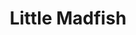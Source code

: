 ---
layout: place
title: "Little Madfish"
permalink: /california/redwood-city/little-madfish.html
stateAbbr: CA
stateName: California
cityName: Redwood City
place_id: ChIJg0Iyv7Kjj4AR3fWZ0B-Nhio
photos:
  - name: >-
      places/ChIJg0Iyv7Kjj4AR3fWZ0B-Nhio/photos/AeeoHcJuBJe4xpTRLByoiQGm_I4rKGvnJt03nqTY3j6Ki_BBZLrhf_51RW-Bw9TO6x1DRZdJFn-EO77aiB2rgsoXA5DSfLcGXbcdC7eYR51XDfW0OtleSM4vAikBLqUoKx3NuPdO7z0VW_XVZrcgo_gvbLWK383tO_uQRd0SdNdP3iS-iglSy1CjrRS-OL6LI2mZS-OWtkJmkp1myk3EtMRj8wFdgwTC8gqD4Fvztqs9_sp4W_t7kWYwdyZ_b7rwocw2bzOYwqkDJ507YZv7l4fp5KmIMLWLhPUj1-_0ieZzAJpplieF4JR5JbFFHh33Eeri3vEFqMJQsGHSVRJhgYY6UlY1HBG6_vWSmgGLZ3PA-2Uqu6Yte3-u7rPzvO4a6JetRpB2KwHzqjZ50ZAaqkKXlDC2Fie0VD115htYj__5URRkjg
    widthPx: 2710
    heightPx: 2873
    authorAttributions:
      - displayName: Steve Hunsader
        uri: https://maps.google.com/maps/contrib/103367844826769047545
        photoUri: >-
          https://lh3.googleusercontent.com/a-/ALV-UjX--aXjI1C17YBE-jMlYjgnOZZ8AERLnH72_cSEx4KT3x63D7AkAg=s100-p-k-no-mo
    flagContentUri: >-
      https://www.google.com/local/imagery/report/?cb_client=maps_api_places.places_api&image_key=!1e10!2sCIHM0ogKEICAgIDZ3-uIXg&hl=en-US
    googleMapsUri: >-
      https://www.google.com/maps/place//data=!3m4!1e2!3m2!1sCIHM0ogKEICAgIDZ3-uIXg!2e10!4m2!3m1!1s0x808fa3b2bf324283:0x2a868d1fd099f5dd
  - name: >-
      places/ChIJg0Iyv7Kjj4AR3fWZ0B-Nhio/photos/AeeoHcKMDySXPCyNkBiyyzPtJHz_Klbwf2aqPbTI-0gmr3_Es01zYtc--aZ-5lgIfSmt1Ppg-NEwnhYLv40D9IOGjWg8_J4fBsQ3O0ryOwOFcuDhWm0R8fn3nrz7RDDOoFBkZk3U4Fee-aTz5xlaE1__5Jvz-Gxl25ib_dxsFVy5an0nj4LHoghExgeiWLn8N_RWWKLkhlfWrKJVU_D3tCFhWSkduOcKgqCXYSxnRN_G14izNz7XfGB_kP-7D78Jw5rq8vuuK89zfEc5wule3tV-Oeeajj_VsO7E4bfJmySWAjFT-abNgmfZT3uGM0cWLwmUPiWWhZL3ZPNDei0qk0M2pI8_EezY5UcVczW7vXRHY_EN8Y61a_6ptsq0gZWJQrh5DwcfPjKpM7fCGjSoEJUQ_Av11r47kWLi4npj82eN5KU
    widthPx: 4800
    heightPx: 3600
    authorAttributions:
      - displayName: Claudia Ramirez
        uri: https://maps.google.com/maps/contrib/104032030505805328044
        photoUri: >-
          https://lh3.googleusercontent.com/a-/ALV-UjXPvuqCodGs9p30GJnqbsCw4HHtDmzEsirJaR_nwU8PnPrv1R8=s100-p-k-no-mo
    flagContentUri: >-
      https://www.google.com/local/imagery/report/?cb_client=maps_api_places.places_api&image_key=!1e10!2sCIHM0ogKEICAgICuj6WoQw&hl=en-US
    googleMapsUri: >-
      https://www.google.com/maps/place//data=!3m4!1e2!3m2!1sCIHM0ogKEICAgICuj6WoQw!2e10!4m2!3m1!1s0x808fa3b2bf324283:0x2a868d1fd099f5dd
  - name: >-
      places/ChIJg0Iyv7Kjj4AR3fWZ0B-Nhio/photos/AeeoHcJG30CbumNC_JP8Xgd84dbGwFG07xhJ6yKIagJTQOzNheD7i62PMRjaJsmA1qRAfJB1rFpz9zpMIcP_1SVsJu6aLNEmESu47H8jnacKXN2CiCcwegaBX1tbJYjUeZtGZDCUKmNwCV6Vn_yCX8vOLfnWQecMWhqOJU0QTdfSuCQjSOhQYvdZVFBmIkjRqW_JMsj6MxvsrFbfyPXEia-vyFescfVxJqhsXW9hnt9OXA5xxJYCG-LGPMfiBlW6i3jezC33BTOsLNz5fG50_xVgnAjUkjDC9cR25TTJtzSMlGohVL9FUXcxCXVgeyYVqLP8jn5vXIujvTDAvhbYNI3CPTr_c_Y2II8Xb7GNMfJeAiys5FcDsb4A61zLTtofRYPdTCzdKK1RlPa9vgULJ8xjUa2ARBEUZ36WQyBMcSlL44mn_82WJKMaJvQ4GLNp1_Lg
    widthPx: 750
    heightPx: 921
    authorAttributions:
      - displayName: Olga Garcia
        uri: https://maps.google.com/maps/contrib/103236763583850441498
        photoUri: >-
          https://lh3.googleusercontent.com/a-/ALV-UjUfdx82ouyxs-H5iLJlRVo0TV3g2XQv7II2oF-_pq261sh4WhNJRA=s100-p-k-no-mo
    flagContentUri: >-
      https://www.google.com/local/imagery/report/?cb_client=maps_api_places.places_api&image_key=!1e10!2sCIABIhADydERSCsWAWfncB8AClMM&hl=en-US
    googleMapsUri: >-
      https://www.google.com/maps/place//data=!3m4!1e2!3m2!1sCIABIhADydERSCsWAWfncB8AClMM!2e10!4m2!3m1!1s0x808fa3b2bf324283:0x2a868d1fd099f5dd
  - name: >-
      places/ChIJg0Iyv7Kjj4AR3fWZ0B-Nhio/photos/AeeoHcIkdEUSb7Tr5PLgkX6kj-l0cLhXdtAAjMimzKX2P_Sjq_rpypiQbs8JoDZP431pRkhWsCeEmW12oRubr1K3JtlbZLQZtux2RgzE5HaDMfZ4Rb4_5HLo7yqsUC87nURipkaHi68awojO0NLsM9aFZqLXCYoQEmec2o_el6fMaLzc0Wi-LuoqL8PfcQqejukP4i4GdCWGJOLIoxrmcM_OTiYx20nAv7NPdLVm6QpuNcdjVBgP2sQfMqJFX--Y8NxdbjIClF9NglS3RDn6F3RY6trUsFsvGOov_pKHbbBVPD2EJijfht9L4lGjUViUkVQlvM34pclFKsDvgjBjiXu5FeShU3i_JHzLEgnLAyLC06XYq03j5e2JoDlmKeGYqTNadw5egzpIOkOkMQCpNB_hyZThwkeCSP6XY1uZQYXk3fylIxUI
    widthPx: 1560
    heightPx: 1171
    authorAttributions:
      - displayName: Ana Vazquez
        uri: https://maps.google.com/maps/contrib/112870363593684137719
        photoUri: >-
          https://lh3.googleusercontent.com/a/ACg8ocLjp52mY6CFN9STLuYWFhk0k0WEEVjLwGNBGN_pYSD6nyMArcM=s100-p-k-no-mo
    flagContentUri: >-
      https://www.google.com/local/imagery/report/?cb_client=maps_api_places.places_api&image_key=!1e10!2sCIHM0ogKEICAgIC_pJvAmgE&hl=en-US
    googleMapsUri: >-
      https://www.google.com/maps/place//data=!3m4!1e2!3m2!1sCIHM0ogKEICAgIC_pJvAmgE!2e10!4m2!3m1!1s0x808fa3b2bf324283:0x2a868d1fd099f5dd
  - name: >-
      places/ChIJg0Iyv7Kjj4AR3fWZ0B-Nhio/photos/AeeoHcJYe-NfYHYAJVKbn0Nn0NHrwAb9aH88Lg0EoAOVMAjh4vcj-qTNzEvLv0r9oq19hPUs04HKKTJyoyv7_F96NSHHS9ty8aYg6ZK7n4M_TP2HP7a5D049wYhc-dAWbvLbjtz6ScQfvDBc0r6l-f69MuRjP3nb6Vwy73jS-EFNPFMneC-uM895eBXrabMLsYi8xvLadx7ia-T18Atd3MbAw2puIUUD_wYwCH-2_keAuonaf5PdMOw4YrT_BxDZY5DEldSiEHhLvOe6alcVyGizVVG5-NUG6sC0g6Zxasj5Dapho8FwW6Q9bdjoqZI2GHS_8UrneQsu57dbwpEoDdI0E9WxH46Yib37dAgXDsRWgcly-kJhNYUFa57SzEBMFPLbTg4Aw8bu5FLvAoQi7GSbj7ErUsa6hRR8-EeomPQfGjXYPV4f
    widthPx: 4032
    heightPx: 3024
    authorAttributions:
      - displayName: Liz Ramirez
        uri: https://maps.google.com/maps/contrib/106894824312636863935
        photoUri: >-
          https://lh3.googleusercontent.com/a-/ALV-UjV0roFfejdPCe0a3P993lOKsu2B4sZc0jK7hY6JPI8kL4QbmV6O=s100-p-k-no-mo
    flagContentUri: >-
      https://www.google.com/local/imagery/report/?cb_client=maps_api_places.places_api&image_key=!1e10!2sCIHM0ogKEICAgIDWz_fVzAE&hl=en-US
    googleMapsUri: >-
      https://www.google.com/maps/place//data=!3m4!1e2!3m2!1sCIHM0ogKEICAgIDWz_fVzAE!2e10!4m2!3m1!1s0x808fa3b2bf324283:0x2a868d1fd099f5dd
  - name: >-
      places/ChIJg0Iyv7Kjj4AR3fWZ0B-Nhio/photos/AeeoHcLL8cDVeH4TJnV14JJRjOKMK9YxNImR3GnnvZ1yO8iT2g6bFhBCjnM_H2ecvsO4PceaoXJgungAQWyAT8Mi4TDjaEDh5gBdlBi0oqy3UpoxYdWhjW7XpCLBjhKpbKaz_CC6uzOebh4QnKJ9sOWmBflgl1dIUCE4DFr53ZJ1djCArKCHMfAuoWf02O6WBqiLJsio_DSdZq8-gt0uQ7aBgvMGDzzAxG_dw8DxpUkgn8ATgYhLzYwt7dgsWk6RBq2D_HJ6a9IYkR2HixIKEDyjFsWqFkSQOFGNCzLGL4kkmK3cmju8YBOGd49jWRuRMxHV_GJTALDqESKA1oNvysgwMn7oJuig1h1oo-A1LGlVqeNKf7CEJnCzNsCiMELee_cBdCmMMpW6ujLAlafnzZIDbqrHSBbK_b3hHCagsgk_uxyJKlE
    widthPx: 1800
    heightPx: 2206
    authorAttributions:
      - displayName: Oscar
        uri: https://maps.google.com/maps/contrib/104486799487643562248
        photoUri: >-
          https://lh3.googleusercontent.com/a-/ALV-UjXQ6faFsTj5d2ohAuFosc-sAb59PZMM2rTL-Ve06wkNRqmcXv9u=s100-p-k-no-mo
    flagContentUri: >-
      https://www.google.com/local/imagery/report/?cb_client=maps_api_places.places_api&image_key=!1e10!2sCIHM0ogKEICAgIDO3bWW-gE&hl=en-US
    googleMapsUri: >-
      https://www.google.com/maps/place//data=!3m4!1e2!3m2!1sCIHM0ogKEICAgIDO3bWW-gE!2e10!4m2!3m1!1s0x808fa3b2bf324283:0x2a868d1fd099f5dd
  - name: >-
      places/ChIJg0Iyv7Kjj4AR3fWZ0B-Nhio/photos/AeeoHcJOQ62lKzlDC9KDpK3qUDhF3CCX_0CicO2XNMUYit0LT7Da6735KrEsjd-EMptK5lNiUocB2bE_otsBEdXepTf-qrccB3u2RRfL0P2vmDGkaKMCj8YBL4ILaa6I71AyBVFiOp7bvzwjO0SdHBXz_mOkoYdtqIvOKGVJ8Jb86LL00y8nK4lzJjLQO2clbpjh8WjdEbsqnpfadlg0mppM0AOxJxd5IwpKoqYSRs8yyYPXbyObJFNStNPrCg3tFx0Py97euDBEwkJsk-E767uai3d2z2N8rCoAVc6woVVCHfr6_64U7lIIApbQqk-BSzjxHQ7t4IjnHx14wH_83xzH0lufgLJQtA1zcRuuHXePKnJ_2ddJhEgXU85e83s4FfpG_2KwLpBYr--h-drIW6SNwUIG2cGsJsqtB-PBy1aOZprCCw
    widthPx: 4000
    heightPx: 1800
    authorAttributions:
      - displayName: Claudia Ramirez
        uri: https://maps.google.com/maps/contrib/104032030505805328044
        photoUri: >-
          https://lh3.googleusercontent.com/a-/ALV-UjXPvuqCodGs9p30GJnqbsCw4HHtDmzEsirJaR_nwU8PnPrv1R8=s100-p-k-no-mo
    flagContentUri: >-
      https://www.google.com/local/imagery/report/?cb_client=maps_api_places.places_api&image_key=!1e10!2sCIHM0ogKEICAgIDhuJuzSw&hl=en-US
    googleMapsUri: >-
      https://www.google.com/maps/place//data=!3m4!1e2!3m2!1sCIHM0ogKEICAgIDhuJuzSw!2e10!4m2!3m1!1s0x808fa3b2bf324283:0x2a868d1fd099f5dd
  - name: >-
      places/ChIJg0Iyv7Kjj4AR3fWZ0B-Nhio/photos/AeeoHcKtHKKJaxD_11NfnO2azEw5vUFlbI-kyINNPe9ora3z9obErozb_QNXyy457umahFt7GwlGUqiK4C-Wn7_HfnohG_EC_G2MBhsn7cDY2S-oYBbuEd77EroHUwVgm6bruui9MufVpEqtXFthpxdwqe_iScJNTFLE0hWxQxPU3WoSiscklhWde2Bcw21pD5eM8IwfhJr5_Vjb9puAXXpV8mvUBqoF__QhD2h3QGEcMu5bQvOHERjat8KkZaUsyunPHapCUrDePvMOVthWxYY3FFKLvutsuA06Q5JkAoGJIIbg93cWRVotbssZy53P2OkQ8rOGxSbDNgu4wsccV6P9-tOP_WjpnevvbmjxUm3cUIJ0UrgwUNoWApRyFR3_4vba3Kd78jMw1IOzqg8sWMtPA4pxqEPb5gDUqhmKdJYtzek
    widthPx: 4032
    heightPx: 3024
    authorAttributions:
      - displayName: Doug Baer
        uri: https://maps.google.com/maps/contrib/105525073000009924421
        photoUri: >-
          https://lh3.googleusercontent.com/a-/ALV-UjVgrHLcUYnxInspMLBXgK3hnfVok_iegxi3kfzX_5QZkmP3M5J88A=s100-p-k-no-mo
    flagContentUri: >-
      https://www.google.com/local/imagery/report/?cb_client=maps_api_places.places_api&image_key=!1e10!2sCIHM0ogKEICAgID034naIw&hl=en-US
    googleMapsUri: >-
      https://www.google.com/maps/place//data=!3m4!1e2!3m2!1sCIHM0ogKEICAgID034naIw!2e10!4m2!3m1!1s0x808fa3b2bf324283:0x2a868d1fd099f5dd
  - name: >-
      places/ChIJg0Iyv7Kjj4AR3fWZ0B-Nhio/photos/AeeoHcIZaLMXyu3dic2tGAAfiGNNgMW_aR3qyKjevdUkTGVpi5pyXaF8Ra5eI0FZ4F35vUO7Q129wNk3IHEwo3B3cP1h6eW2aFG6_EXl5SMmsBuGYW43cfYR8NOPi7flHF4Lzei5_dLuaQddLVjcAtv4xR5mTotBTBfiqIVlT4DG7zQzzxlkmXQbtB37xAelMCLfd9v6tg37HSzcexDDhjAyHWLTl82MrkrN5wpZCuTX3amcen8jz-yD_kAwg7nK8XL_eGYvyn5UEXTyKBg6qf6tUJ84R2Z8oX5NOsN4HSsbM2fGSvsD1MGmXLRrDWO6ffswWNrXy7zNaK-8EtOdMAhD7WxHb-HYOTwplGRRtvkIwWZPS6VHvlG6T1kW3VMd7t1xApZFQ9-O-lmHg8Qh5lSC1iH98EpxaJ9Sg-4r_IguNB-B7w
    widthPx: 4000
    heightPx: 2250
    authorAttributions:
      - displayName: Devin Davis
        uri: https://maps.google.com/maps/contrib/114857026651191940526
        photoUri: >-
          https://lh3.googleusercontent.com/a/ACg8ocKWabzULy4rcFFlCDruZdQ-nd_Brd_i6KECSEyTDA749amJMw=s100-p-k-no-mo
    flagContentUri: >-
      https://www.google.com/local/imagery/report/?cb_client=maps_api_places.places_api&image_key=!1e10!2sCIHM0ogKEICAgIDa0bf_FA&hl=en-US
    googleMapsUri: >-
      https://www.google.com/maps/place//data=!3m4!1e2!3m2!1sCIHM0ogKEICAgIDa0bf_FA!2e10!4m2!3m1!1s0x808fa3b2bf324283:0x2a868d1fd099f5dd
  - name: >-
      places/ChIJg0Iyv7Kjj4AR3fWZ0B-Nhio/photos/AeeoHcKbcgnyTxkJMDYzC8nFsNwB__CBJjgY0u1UVXHrho7udmhVWYULIFVzC3_61HXyDJ46EYQpP_zxNbt9zKBdlr_hUh2cdLfpNN3kU-aMp_rqIQhX79fTIN_k70_dWcOzM_I-ZtysHgyOAQ9dMRU5yDYeMpTPIb78VbmJS1lp1dc90Sz7lmwRyLDStN_HXQJU85wstu7f6QJdvePBZkp5SMe55spUz8Agb4TEbq0LGhe3jDjlwipJSai5We2dvrIMgZVQdUhR2uGIDi3sKSvveQhmGBz7XmEV2FTxGXg2UYG1AZfI8Xhzm-GEaHSX5Yy_xETRacwp6FA0GMF20T8UoFwvGncD1R4vgNjqdD9JCVyXxY0O5c0H_xVVwq8_x_8vvG-3gNE6bywSb0u9pTqNjwgpdA2jjiC9nU9GGFJv3SL9cA
    widthPx: 3024
    heightPx: 4032
    authorAttributions:
      - displayName: Betsy Martinez
        uri: https://maps.google.com/maps/contrib/109949542609370054537
        photoUri: >-
          https://lh3.googleusercontent.com/a-/ALV-UjWqCHqGi07o0plkMP0VTt1IcA0x6q4pzNyrogRnXR5dmKRUQCc=s100-p-k-no-mo
    flagContentUri: >-
      https://www.google.com/local/imagery/report/?cb_client=maps_api_places.places_api&image_key=!1e10!2sCIHM0ogKEICAgMDQhP7eRA&hl=en-US
    googleMapsUri: >-
      https://www.google.com/maps/place//data=!3m4!1e2!3m2!1sCIHM0ogKEICAgMDQhP7eRA!2e10!4m2!3m1!1s0x808fa3b2bf324283:0x2a868d1fd099f5dd
address: 1021 El Camino Real, Redwood City, CA 94063, USA
street: 1021 El Camino Real
city: Redwood City
state: CA
zip: '94063'
country: USA
neighborhood: Centennial
latitude: '37.484886'
longitude: '-122.232122'
accessibility_options:
  wheelchairAccessibleParking: true
  wheelchairAccessibleEntrance: true
  wheelchairAccessibleRestroom: true
  wheelchairAccessibleSeating: true
business_status: OPERATIONAL
name: Little Madfish
google_maps_links:
  directionsUri: >-
    https://www.google.com/maps/dir//''/data=!4m7!4m6!1m1!4e2!1m2!1m1!1s0x808fa3b2bf324283:0x2a868d1fd099f5dd!3e0
  placeUri: https://maps.google.com/?cid=3064291764255454685
  writeAReviewUri: >-
    https://www.google.com/maps/place//data=!4m3!3m2!1s0x808fa3b2bf324283:0x2a868d1fd099f5dd!12e1
  reviewsUri: >-
    https://www.google.com/maps/place//data=!4m4!3m3!1s0x808fa3b2bf324283:0x2a868d1fd099f5dd!9m1!1b1
  photosUri: >-
    https://www.google.com/maps/place//data=!4m3!3m2!1s0x808fa3b2bf324283:0x2a868d1fd099f5dd!10e5
primary_type: Japanese Restaurant
opening_hours:
  regular: null
  current: null
secondary_opening_hours:
  regular:
    weekdayDescriptions: null
    type: null
  current:
    weekdayDescriptions: null
    type: null
phone: (650) 299-9800
price_level: PRICE_LEVEL_MODERATE
price_range: $20 &ndash; $30
rating: '4.1'
rating_count: 365
website: http://littlemadfishrwc.com/
description: >-
  Sushi rolls, bento box meals, ramen & other Japanese fare round out the menu
  at this snug fixture.
reviews:
  - name: >-
      places/ChIJg0Iyv7Kjj4AR3fWZ0B-Nhio/reviews/ChdDSUhNMG9nS0VJQ0FnTURRaFA3ZXVBRRAB
    relativePublishTimeDescription: a month ago
    rating: 5
    text:
      text: >-
        I’ve been coming to Little Mad Fish for a while now and realized I’ve
        never left a review—so here it is! This place is consistently amazing in
        both food and service. The staff is incredibly attentive, greeting you
        as soon as you walk in and checking for available seating. If there’s a
        wait, they let you know right away, and honestly, it’s worth it—this
        place is busy for a reason!


        We ordered the Spicy Seafood Ramen, Fire Dragon Roll, Bay Bridge Roll,
        Deep Fried Philadelphia Roll, and a Bento Box, along with a couple of
        drinks. Everything was delicious, fresh, and beautifully presented. The
        balance of flavors and quality of ingredients really stand out.


        On top of that, the restaurant is always clean and spotless, making the
        dining experience even better. If you’re looking for one of the best
        Japanese restaurants in Redwood City, I highly recommend Little Mad
        Fish. You won’t be disappointed!
      languageCode: en
    originalText:
      text: >-
        I’ve been coming to Little Mad Fish for a while now and realized I’ve
        never left a review—so here it is! This place is consistently amazing in
        both food and service. The staff is incredibly attentive, greeting you
        as soon as you walk in and checking for available seating. If there’s a
        wait, they let you know right away, and honestly, it’s worth it—this
        place is busy for a reason!


        We ordered the Spicy Seafood Ramen, Fire Dragon Roll, Bay Bridge Roll,
        Deep Fried Philadelphia Roll, and a Bento Box, along with a couple of
        drinks. Everything was delicious, fresh, and beautifully presented. The
        balance of flavors and quality of ingredients really stand out.


        On top of that, the restaurant is always clean and spotless, making the
        dining experience even better. If you’re looking for one of the best
        Japanese restaurants in Redwood City, I highly recommend Little Mad
        Fish. You won’t be disappointed!
      languageCode: en
    authorAttribution:
      displayName: Betsy Martinez
      uri: https://www.google.com/maps/contrib/109949542609370054537/reviews
      photoUri: >-
        https://lh3.googleusercontent.com/a-/ALV-UjWqCHqGi07o0plkMP0VTt1IcA0x6q4pzNyrogRnXR5dmKRUQCc=s128-c0x00000000-cc-rp-mo-ba3
    publishTime: '2025-03-08T23:25:37.420508Z'
    flagContentUri: >-
      https://www.google.com/local/review/rap/report?postId=ChdDSUhNMG9nS0VJQ0FnTURRaFA3ZXVBRRAB&d=17924085&t=1
    googleMapsUri: >-
      https://www.google.com/maps/reviews/data=!4m6!14m5!1m4!2m3!1sChdDSUhNMG9nS0VJQ0FnTURRaFA3ZXVBRRAB!2m1!1s0x808fa3b2bf324283:0x2a868d1fd099f5dd
  - name: >-
      places/ChIJg0Iyv7Kjj4AR3fWZ0B-Nhio/reviews/ChdDSUhNMG9nS0VJQ0FnSURmNmZqWXZBRRAB
    relativePublishTimeDescription: 2 months ago
    rating: 5
    text:
      text: >-
        Ordered  the bento box. Udon bowl  was delicious. Food was good,
        pleasant  atmosphere.  Fast service. Kid friendly. During the week lunch
        bento is served to 9pm. Definitely  will come back and add photos.
      languageCode: en
    originalText:
      text: >-
        Ordered  the bento box. Udon bowl  was delicious. Food was good,
        pleasant  atmosphere.  Fast service. Kid friendly. During the week lunch
        bento is served to 9pm. Definitely  will come back and add photos.
      languageCode: en
    authorAttribution:
      displayName: Pearl Kruss
      uri: https://www.google.com/maps/contrib/114341932077853800645/reviews
      photoUri: >-
        https://lh3.googleusercontent.com/a-/ALV-UjWzTYcKZIaX-TSE5fHuNnn-pZYpvh8UaA0j8nFqF4AEOulOUlbEDw=s128-c0x00000000-cc-rp-mo-ba5
    publishTime: '2025-01-14T10:33:30.641910Z'
    flagContentUri: >-
      https://www.google.com/local/review/rap/report?postId=ChdDSUhNMG9nS0VJQ0FnSURmNmZqWXZBRRAB&d=17924085&t=1
    googleMapsUri: >-
      https://www.google.com/maps/reviews/data=!4m6!14m5!1m4!2m3!1sChdDSUhNMG9nS0VJQ0FnSURmNmZqWXZBRRAB!2m1!1s0x808fa3b2bf324283:0x2a868d1fd099f5dd
  - name: >-
      places/ChIJg0Iyv7Kjj4AR3fWZ0B-Nhio/reviews/ChZDSUhNMG9nS0VJQ0FnSUNELS1DSEJ3EAE
    relativePublishTimeDescription: 3 months ago
    rating: 1
    text:
      text: >-
        We love to do take out at Little Madfish, food is always delicious!!!
        Sadly today we decided to dine in, horrible customer service (female
        cashier), she rushed us to get the drink order, literally just took our
        food order and drop the check, never check on us, didn’t even get near
        us( the back server provided a better and more professional service than
        her) please hire people with experience and not racist, it just felt
        like she didn’t care about us, ooooh but a white lady sitting in front
        of us (she was attentive, nice and talkative) take care of your “Latino”
        clients, we tip too!!!
      languageCode: en
    originalText:
      text: >-
        We love to do take out at Little Madfish, food is always delicious!!!
        Sadly today we decided to dine in, horrible customer service (female
        cashier), she rushed us to get the drink order, literally just took our
        food order and drop the check, never check on us, didn’t even get near
        us( the back server provided a better and more professional service than
        her) please hire people with experience and not racist, it just felt
        like she didn’t care about us, ooooh but a white lady sitting in front
        of us (she was attentive, nice and talkative) take care of your “Latino”
        clients, we tip too!!!
      languageCode: en
    authorAttribution:
      displayName: Ana Vazquez
      uri: https://www.google.com/maps/contrib/112870363593684137719/reviews
      photoUri: >-
        https://lh3.googleusercontent.com/a/ACg8ocLjp52mY6CFN9STLuYWFhk0k0WEEVjLwGNBGN_pYSD6nyMArcM=s128-c0x00000000-cc-rp-mo-ba3
    publishTime: '2025-01-13T01:55:30.179513Z'
    flagContentUri: >-
      https://www.google.com/local/review/rap/report?postId=ChZDSUhNMG9nS0VJQ0FnSUNELS1DSEJ3EAE&d=17924085&t=1
    googleMapsUri: >-
      https://www.google.com/maps/reviews/data=!4m6!14m5!1m4!2m3!1sChZDSUhNMG9nS0VJQ0FnSUNELS1DSEJ3EAE!2m1!1s0x808fa3b2bf324283:0x2a868d1fd099f5dd
  - name: >-
      places/ChIJg0Iyv7Kjj4AR3fWZ0B-Nhio/reviews/ChdDSUhNMG9nS0VJQ0FnSUNJck1LWnF3RRAB
    relativePublishTimeDescription: 6 years ago
    rating: 4
    text:
      text: >-
        My family and I love this place. Sushi rolls are a pretty good portion.
        Price is okay not too expensive. The only reason I give it 4 stars not 5
        is because both of my last visit my orders have not been inputted
        correctly. Either they did not put it in or the pit the wrong roll in,
        other than that it good. I will definitely visit them again
      languageCode: en
    originalText:
      text: >-
        My family and I love this place. Sushi rolls are a pretty good portion.
        Price is okay not too expensive. The only reason I give it 4 stars not 5
        is because both of my last visit my orders have not been inputted
        correctly. Either they did not put it in or the pit the wrong roll in,
        other than that it good. I will definitely visit them again
      languageCode: en
    authorAttribution:
      displayName: Israel Peña
      uri: https://www.google.com/maps/contrib/109473608836741710310/reviews
      photoUri: >-
        https://lh3.googleusercontent.com/a/ACg8ocLHIgRBlVGepAbKNhDYrLaSBEh6VNFj8qayxCOtKEaJJLlcoQ=s128-c0x00000000-cc-rp-mo-ba3
    publishTime: '2018-10-30T13:16:33.737912Z'
    flagContentUri: >-
      https://www.google.com/local/review/rap/report?postId=ChdDSUhNMG9nS0VJQ0FnSUNJck1LWnF3RRAB&d=17924085&t=1
    googleMapsUri: >-
      https://www.google.com/maps/reviews/data=!4m6!14m5!1m4!2m3!1sChdDSUhNMG9nS0VJQ0FnSUNJck1LWnF3RRAB!2m1!1s0x808fa3b2bf324283:0x2a868d1fd099f5dd
  - name: >-
      places/ChIJg0Iyv7Kjj4AR3fWZ0B-Nhio/reviews/ChZDSUhNMG9nS0VJQ0FnSUM1bGFPVmZ3EAE
    relativePublishTimeDescription: a year ago
    rating: 4
    text:
      text: >-
        We have eaten here a few times and always enjoy our experience. They
        don’t have the largest dining area so it can get crowded at times. The
        food is good and they have generous portion sizes. The prices are on the
        high side compared to some other similar places, so keep that in mind.
      languageCode: en
    originalText:
      text: >-
        We have eaten here a few times and always enjoy our experience. They
        don’t have the largest dining area so it can get crowded at times. The
        food is good and they have generous portion sizes. The prices are on the
        high side compared to some other similar places, so keep that in mind.
      languageCode: en
    authorAttribution:
      displayName: Kent Burke
      uri: https://www.google.com/maps/contrib/110705666582299986220/reviews
      photoUri: >-
        https://lh3.googleusercontent.com/a/ACg8ocJnYCS3YJjIoX1SNykmckTpvlV-nr6kQy_U647WuE8y78Tlgw=s128-c0x00000000-cc-rp-mo-ba5
    publishTime: '2023-10-16T01:42:55.221771Z'
    flagContentUri: >-
      https://www.google.com/local/review/rap/report?postId=ChZDSUhNMG9nS0VJQ0FnSUM1bGFPVmZ3EAE&d=17924085&t=1
    googleMapsUri: >-
      https://www.google.com/maps/reviews/data=!4m6!14m5!1m4!2m3!1sChZDSUhNMG9nS0VJQ0FnSUM1bGFPVmZ3EAE!2m1!1s0x808fa3b2bf324283:0x2a868d1fd099f5dd
parking_options:
  freeParkingLot: true
  freeStreetParking: true
  valetParking: false
payment_options:
  acceptsCreditCards: true
  acceptsDebitCards: true
  acceptsCashOnly: false
  acceptsNfc: true
allow_dogs: null
curbside_pickup: null
delivery: true
dine_in: true
good_for_children: true
good_for_groups: true
good_for_sports: null
live_music: false
menu_for_children: true
outdoor_seating: false
reservable: true
restroom: true
serves_beer: true
serves_breakfast: false
serves_brunch: false
serves_cocktails: null
serves_coffee: false
serves_dinner: true
serves_dessert: true
serves_lunch: true
serves_vegetarian_food: true
serves_wine: true
takeout: true

---